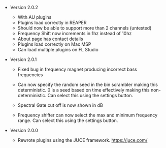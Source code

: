 - Version 2.0.2
	* With AU plugins
	* Plugins load correctly in REAPER
	* Should now be able to support more than 2 channels (untested)
	* Frequency Shift now increments in 1hz instead of 10hz
	* About page has contact details
	* Plugins load correctly on Max MSP
	* Can load multiple plugins on FL Studio


- Version 2.0.1
	* Fixed bug in frequency magnet producing incorrect bass frequencies

	* Can now specify the random seed in the bin scrambler making this deterministic. 
	0 is a seed based on time effectively making this non-deterministic.
	Can select this using the settings button.

	* Spectral Gate cut off is now shown in dB

	* Frequency shifter can now select the max and minimum frequency range. Can select this using the settings button.

- Version 2.0.0
	* Rewrote plugins using the JUCE framework. https://juce.com/